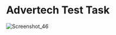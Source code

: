 # Advertech Test Task

![Screenshot_46](https://github.com/ShyConstantine/Advertech-Test-task/assets/103777670/66fbb6b0-647d-4c29-9847-021162e65657)
